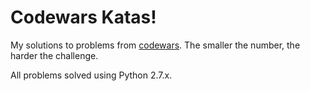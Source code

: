 # Codewars Katas!
My solutions to problems from [codewars](http://www.codewars.com/). The smaller the number, the harder the challenge.

All problems solved using Python 2.7.x.
